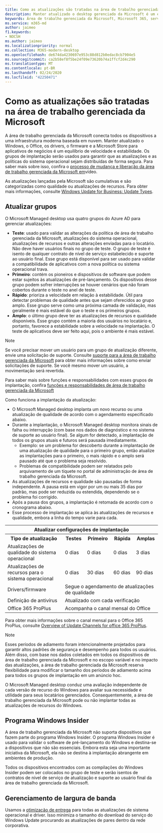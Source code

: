 ```yaml
---
title: Como as atualizações são tratadas na área de trabalho gerenciada da Microsoft
description: Manter atualizado o desktop gerenciado da Microsoft é um equilíbrio de velocidade e estabilidade.
keywords: Área de trabalho gerenciada da Microsoft, Microsoft 365, serviço, documentação
ms.service: m365-md
author: jaimeo
f1.keywords:
- NOCSH
ms.author: jaimeo
ms.localizationpriority: normal
ms.collection: M365-modern-desktop
ms.openlocfilehash: de674da4230697e953c88d812b0edac8cb7904e5
ms.sourcegitcommit: ca2b58ef8f5be24f09e73620b74a1ffcf2d4c290
ms.translationtype: MT
ms.contentlocale: pt-BR
ms.lasthandoff: 02/24/2020
ms.locfileid: "42250471"
---
```

# <a name="how-updates-are-handled-in-microsoft-managed-desktop"></a>Como as atualizações são tratadas na área de trabalho gerenciada da Microsoft


<!--This topic is the target for a "Learn more" link in the Admin Portal (aka.ms/update-rings); do not delete.-->

<!--Update management -->

A área de trabalho gerenciada da Microsoft conecta todos os dispositivos a uma infraestrutura moderna baseada em nuvem. Manter atualizado o Windows, o Office, os drivers, o firmware e a Microsoft Store para aplicativos de negócios é um equilíbrio de velocidade e estabilidade. Os grupos de implantação serão usados para garantir que as atualizações e as políticas do sistema operacional sejam distribuídas de forma segura. Para saber mais sobre isso, confira o [processo de mudança e liberação da área de trabalho gerenciada da Microsoft em](https://www.microsoft.com/videoplayer/embed/RE4mWqP)vídeo.

As atualizações lançadas pela Microsoft são cumulativas e são categorizadas como qualidade ou atualizações de recursos.
Para obter mais informações, consulte [Windows Update for Business: Update Types](https://docs.microsoft.com/windows/deployment/update/waas-manage-updates-wufb#update-types). 

## <a name="update-groups"></a>Atualizar grupos

O Microsoft Managed desktop usa quatro grupos do Azure AD para gerenciar atualizações:

- **Teste**: usado para validar as alterações da política de área de trabalho gerenciada da Microsoft, atualizações do sistema operacional, atualizações de recursos e outras alterações enviadas para o locatário. Não deve haver usuários finais no grupo de teste. O grupo de teste é isento de qualquer contrato de nível de serviço estabelecido e suporte ao usuário final. Esse grupo está disponível para ser usado para validar a compatibilidade de aplicativos com a nova política ou sistema operacional trava.  
- **Primeiro**: contém os pioneiros e dispositivos de software que podem estar sujeitos às atualizações de pré-lançamento. Os dispositivos desse grupo podem sofrer interrupções se houver cenários que não foram cobertos durante o teste no anel de teste.
- **Rápido**: prioriza a velocidade em relação à estabilidade. Útil para detectar problemas de qualidade antes que sejam oferecidos ao grupo amplo. Esse grupo serve como uma próxima camada de validação, mas geralmente é mais estável do que o teste e os primeiros grupos. 
- **Amplo**: o último grupo deve ter as atualizações de recursos e qualidade disponíveis. Esse grupo contém a maioria dos usuários no locatário e, portanto, favorece a estabilidade sobre a velocidade na implantação. O teste de aplicativos deve ser feito aqui, pois o ambiente é mais estável. 

> [!NOTE]
> Se você precisar mover um usuário para um grupo de atualização diferente, envie uma solicitação de suporte. Consulte [suporte para a área de trabalho gerenciada da Microsoft](support.md) para obter mais informações sobre como enviar solicitações de suporte. Se você mesmo mover um usuário, a movimentação será revertida.

Para saber mais sobre funções e responsabilidades com esses grupos de implantação, confira [funções e responsabilidades de área de trabalho gerenciada da Microsoft](../intro/roles-and-responsibilities.md)

Como funciona a implantação da atualização:
- O Microsoft Managed desktop implanta um novo recurso ou uma atualização de qualidade de acordo com o agendamento especificado abaixo.
- Durante a implantação, o Microsoft Managed desktop monitora sinais de falha ou interrupção (com base nos dados de diagnóstico e no sistema de suporte ao usuário final). Se algum for detectado, a implantação de todos os grupos atuais e futuros será pausada imediatamente.
    - Exemplo: se um problema for descoberto durante a implantação de uma atualização de qualidade para o primeiro grupo, então atualize as implantações para o primeiro, o mais rápido e o amplo será pausado até que o problema seja resolvido.
    - Problemas de compatibilidade podem ser relatados pelo arquivamento de um tíquete no portal de administração de área de trabalho gerenciada da Microsoft.
- As atualizações de recursos e qualidade são pausadas de forma independente. A pausa está em vigor por um ou mais 35 dias por padrão, mas pode ser reduzida ou estendida, dependendo se o problema foi corrigido.
- Após a pausa dos grupos, a implantação é retomada de acordo com o cronograma abaixo.
- Esse processo de implantação se aplica às atualizações de recursos e qualidade, embora a linha do tempo varie para cada.




<table>
<tr><th colspan="5">Atualizar configurações de implantação</th></tr>
<tr><th>Tipo de atualização</th><th>Testes</th><th>Primeiro</th><th>Rápida</th><th>Amplas</th></tr>
<tr><td>Atualizações de qualidade do sistema operacional</td><td>0 dias</td><td>0 dias</td><td>0 dias</td><td>3 dias</td></tr>
<tr><td>Atualizações de recursos para o sistema operacional</td><td>0 dias</td><td>30 dias</td><td>60 dias</td><td>90 dias</td></tr>
<tr><td>Drivers/firmware</td><td colspan="4">Segue o agendamento de atualizações de qualidade</td></tr>
<tr><td>Definição de antivírus</td><td colspan="4">Atualizado com cada verificação</td></tr>
<tr><td>Office 365 ProPlus</td><td colspan="4">Acompanha o canal mensal do Office
</table>

Para obter mais informações sobre o canal mensal para o Office 365 ProPlus, consulte [Overview of Update Channels for office 365 ProPlus](https://docs.microsoft.com/deployoffice/overview-of-update-channels-for-office-365-proplus).

>[!NOTE]
>Esses períodos de adiamento foram intencionalmente projetados para garantir altos padrões de segurança e desempenho para todos os usuários. Além disso, com base nos dados coletados em todos os dispositivos de área de trabalho gerenciada da Microsoft e no escopo variável e no impacto das atualizações, a área de trabalho gerenciada da Microsoft reserva flexibilidade para modificar o tamanho dos períodos de adiamento acima para todos os grupos de implantação em um anúncio hoc.
>
>O Microsoft Managed desktop conduz uma avaliação independente de cada versão de recurso do Windows para avaliar sua necessidade e utilidade para seus locatários gerenciados. Consequentemente, a área de trabalho gerenciada da Microsoft pode ou não implantar todas as atualizações de recursos do Windows. 

## <a name="windows-insider-program"></a>Programa Windows Insider

A área de trabalho gerenciada da Microsoft não suporta dispositivos que fazem parte do programa Windows Insider. O programa Windows Insider é usado para validar o software de pré-lançamento do Windows e destina-se a dispositivos que não são essenciais. Embora esta seja uma importante iniciativa da Microsoft, ela não se destina à implantação abrangente em ambientes de produção. 

Todos os dispositivos encontrados com as compilações do Windows Insider podem ser colocados no grupo de teste e serão isentos de contratos de nível de serviço de atualização e suporte ao usuário final da área de trabalho gerenciada da Microsoft.

## <a name="bandwidth-management"></a>Gerenciamento de largura de banda

Usamos a [otimização de entrega](https://docs.microsoft.com/windows/deployment/update/waas-delivery-optimization) para todas as atualizações de sistema operacional e driver. Isso minimiza o tamanho do download do serviço do Windows Update procurando as atualizações de pares dentro da rede corporativa.


